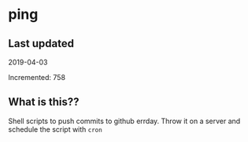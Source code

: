 # ping

## Last updated
2019-04-03

Incremented: 758

## What is this??
Shell scripts to push commits to github errday. Throw it on a server and schedule the script with `cron`
